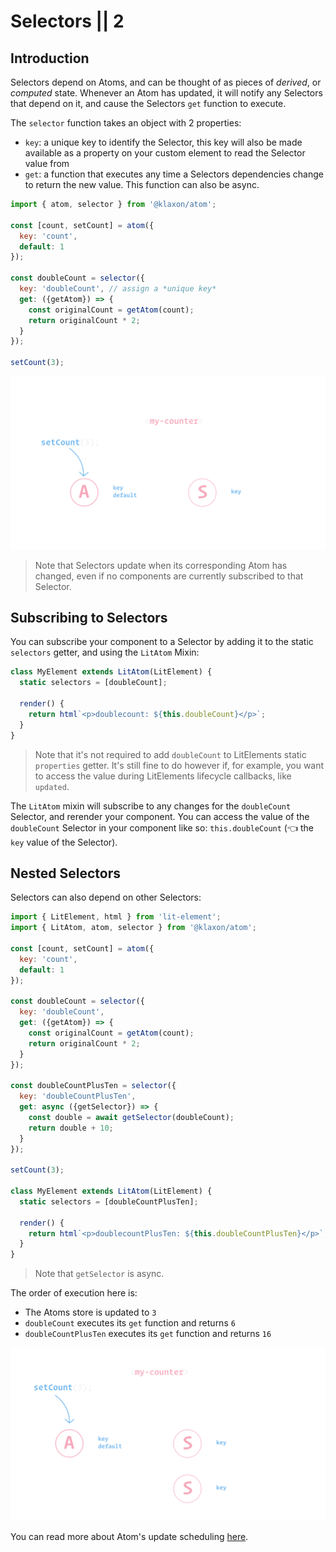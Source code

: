 # Selectors || 2

## Introduction

Selectors depend on Atoms, and can be thought of as pieces of _derived_, or _computed_ state. Whenever an Atom has updated, it will notify any Selectors that depend on it, and cause the Selectors `get` function to execute.

The `selector` function takes an object with 2 properties:
- `key`: a unique key to identify the Selector, this key will also be made available as a property on your custom element to read the Selector value from
- `get`: a function that executes any time a Selectors dependencies change to return the new value. This function can also be async.

```js
import { atom, selector } from '@klaxon/atom';

const [count, setCount] = atom({
  key: 'count',
  default: 1
});

const doubleCount = selector({
  key: 'doubleCount', // assign a *unique key*
  get: ({getAtom}) => {
    const originalCount = getAtom(count);
    return originalCount * 2;
  }
});

setCount(3);
```

![illustration of a selector updating a component](./graphs-03.svg)

> Note that Selectors update when its corresponding Atom has changed, even if no components are currently subscribed to that Selector.

## Subscribing to Selectors

You can subscribe your component to a Selector by adding it to the static `selectors` getter, and using the `LitAtom` Mixin:

```js
class MyElement extends LitAtom(LitElement) {
  static selectors = [doubleCount];

  render() {
    return html`<p>doublecount: ${this.doubleCount}</p>`;
  }
}
```

> Note that it's not required to add `doubleCount` to LitElements static `properties` getter. It's still fine to do however if, for example, you want to access the value during LitElements lifecycle callbacks, like `updated`.

The `LitAtom` mixin will subscribe to any changes for the `doubleCount` Selector, and rerender your component. You can access the value of the `doubleCount` Selector in your component like so: `this.doubleCount` (👈 the `key` value of the Selector).

## Nested Selectors

Selectors can also depend on other Selectors:

```js
import { LitElement, html } from 'lit-element';
import { LitAtom, atom, selector } from '@klaxon/atom';

const [count, setCount] = atom({
  key: 'count',
  default: 1
});

const doubleCount = selector({
  key: 'doubleCount',
  get: ({getAtom}) => {
    const originalCount = getAtom(count);
    return originalCount * 2;
  }
});

const doubleCountPlusTen = selector({
  key: 'doubleCountPlusTen',
  get: async ({getSelector}) => {
    const double = await getSelector(doubleCount);
    return double + 10;
  }
});

setCount(3);

class MyElement extends LitAtom(LitElement) {
  static selectors = [doubleCountPlusTen];

  render() {
    return html`<p>doublecountPlusTen: ${this.doubleCountPlusTen}</p>`;
  }
}
```

> Note that `getSelector` is async.

The order of execution here is:
- The Atoms store is updated to `3`
- `doubleCount` executes its `get` function and returns `6`
- `doubleCountPlusTen` executes its `get` function and returns `16`

![illustration of a nested selector updating a component](./graphs-04.svg)

You can read more about Atom's update scheduling [here](../faq/#update-timing).